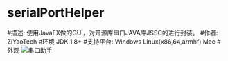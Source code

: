 # serialPortHelper
#描述:
使用JavaFX做的GUI，对开源库串口JAVA库JSSC的进行封装。
#作者:
ZiYaoTech
#环境
JDK 1.8+ 
#支持平台:
Windows
Linux(x86,64,armhf)
Mac
#外观
![串口助手](https://github.com/ziyaofeng/serialPortHelper/raw/master/layout.png)
